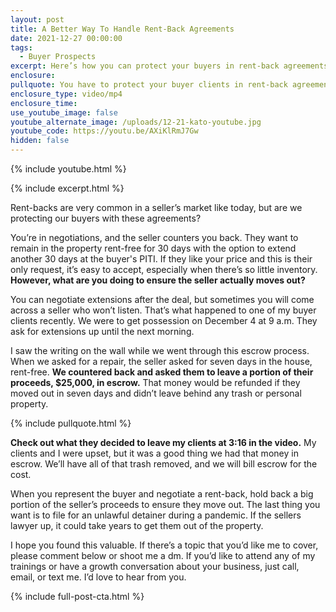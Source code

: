```yaml
---
layout: post
title: A Better Way To Handle Rent-Back Agreements
date: 2021-12-27 00:00:00
tags:
  - Buyer Prospects
excerpt: Here’s how you can protect your buyers in rent-back agreements.
enclosure:
pullquote: You have to protect your buyer clients in rent-back agreements.
enclosure_type: video/mp4
enclosure_time:
use_youtube_image: false
youtube_alternate_image: /uploads/12-21-kato-youtube.jpg
youtube_code: https://youtu.be/AXiKlRmJ7Gw
hidden: false
---
```

{% include youtube.html %}

{% include excerpt.html %}

Rent-backs are very common in a seller’s market like today, but are we protecting our buyers with these agreements?&nbsp;

You’re in negotiations, and the seller counters you back. They want to remain in the property rent-free for 30 days with the option to extend another 30 days at the buyer's PITI. If they like your price and this is their only request, it’s easy to accept, especially when there’s so little inventory. **However, what are you doing to ensure the seller actually moves out?**

You can negotiate extensions after the deal, but sometimes you will come across a seller who won’t listen. That’s what happened to one of my buyer clients recently. We were to get possession on December 4 at 9 a.m. They ask for extensions up until the next morning.&nbsp;

I saw the writing on the wall while we went through this escrow process. When we asked for a repair, the seller asked for seven days in the house, rent-free. **We countered back and asked them to leave a portion of their proceeds, $25,000, in escrow.** That money would be refunded if they moved out in seven days and didn’t leave behind any trash or personal property.

{% include pullquote.html %}

**Check out what they decided to leave my clients at 3:16 in the video.** My clients and I were upset, but it was a good thing we had that money in escrow. We’ll have all of that trash removed, and we will bill escrow for the cost.&nbsp;

When you represent the buyer and negotiate a rent-back, hold back a big portion of the seller’s proceeds to ensure they move out. The last thing you want is to file for an unlawful detainer during a pandemic. If the sellers lawyer up, it could take years to get them out of the property.

I hope you found this valuable. If there’s a topic that you’d like me to cover, please comment below or shoot me a dm. If you’d like to attend any of my trainings or have a growth conversation about your business, just call, email, or text me. I’d love to hear from you.&nbsp;

{% include full-post-cta.html %}
